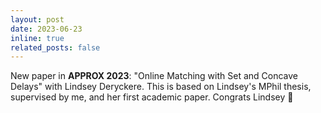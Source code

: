 ```yaml
---
layout: post
date: 2023-06-23
inline: true
related_posts: false
---
```


New paper in <b>APPROX 2023</b>: "Online Matching with Set and Concave Delays" with Lindsey Deryckere. This is based on Lindsey's MPhil thesis, supervised by me, and her first academic paper. Congrats Lindsey :tada:
